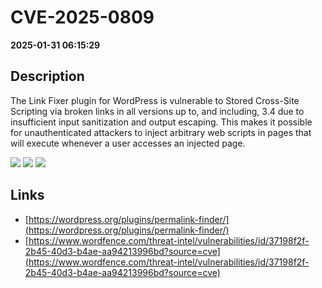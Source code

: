 # CVE-2025-0809

**2025-01-31 06:15:29**

## Description
The Link Fixer plugin for WordPress is vulnerable to Stored Cross-Site Scripting via broken links in all versions up to, and including, 3.4 due to insufficient input sanitization and output escaping. This makes it possible for unauthenticated attackers to inject arbitrary web scripts in pages that will execute whenever a user accesses an injected page.

![](https://img.shields.io/static/v1?label=Score&message=7.2&color=red)
![](https://img.shields.io/static/v1?label=Severity&message=HIGH&color=red)
![](https://img.shields.io/static/v1?label=CWE&message=XSS&color=green)

## Links
- [https://wordpress.org/plugins/permalink-finder/](https://wordpress.org/plugins/permalink-finder/)
- [https://www.wordfence.com/threat-intel/vulnerabilities/id/37198f2f-2b45-40d3-b4ae-aa94213996bd?source=cve](https://www.wordfence.com/threat-intel/vulnerabilities/id/37198f2f-2b45-40d3-b4ae-aa94213996bd?source=cve)
